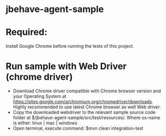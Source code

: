 # jbehave-agent-sample
# Required:
Install Google Chrome before running the tests of this project.
# Run sample with Web Driver (chrome driver)
- Download Chrome driver compatible with Chrome browser version and your Operating System at https://sites.google.com/a/chromium.org/chromedriver/downloads. Highly recommended to use latest Chrome browser as well Web driver.
- Copy the downloaded webdriver to the relevant sample source code folder at $/jbehave-agent-sample/src/test/resources/<os-name>. Where os-name is either: linux | mac | windows
- Open terminal, execute command: $mvn clean integration-test 
